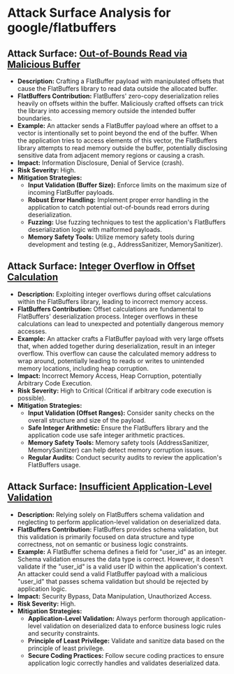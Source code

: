 # Attack Surface Analysis for google/flatbuffers

## Attack Surface: [Out-of-Bounds Read via Malicious Buffer](./attack_surfaces/out-of-bounds_read_via_malicious_buffer.md)

*   **Description:**  Crafting a FlatBuffer payload with manipulated offsets that cause the FlatBuffers library to read data outside the allocated buffer.
*   **FlatBuffers Contribution:** FlatBuffers' zero-copy deserialization relies heavily on offsets within the buffer. Maliciously crafted offsets can trick the library into accessing memory outside the intended buffer boundaries.
*   **Example:** An attacker sends a FlatBuffer payload where an offset to a vector is intentionally set to point beyond the end of the buffer. When the application tries to access elements of this vector, the FlatBuffers library attempts to read memory outside the buffer, potentially disclosing sensitive data from adjacent memory regions or causing a crash.
*   **Impact:** Information Disclosure, Denial of Service (crash).
*   **Risk Severity:** High.
*   **Mitigation Strategies:**
    *   **Input Validation (Buffer Size):**  Enforce limits on the maximum size of incoming FlatBuffer payloads.
    *   **Robust Error Handling:** Implement proper error handling in the application to catch potential out-of-bounds read errors during deserialization.
    *   **Fuzzing:** Use fuzzing techniques to test the application's FlatBuffers deserialization logic with malformed payloads.
    *   **Memory Safety Tools:** Utilize memory safety tools during development and testing (e.g., AddressSanitizer, MemorySanitizer).

## Attack Surface: [Integer Overflow in Offset Calculation](./attack_surfaces/integer_overflow_in_offset_calculation.md)

*   **Description:** Exploiting integer overflows during offset calculations within the FlatBuffers library, leading to incorrect memory access.
*   **FlatBuffers Contribution:** Offset calculations are fundamental to FlatBuffers' deserialization process. Integer overflows in these calculations can lead to unexpected and potentially dangerous memory accesses.
*   **Example:** An attacker crafts a FlatBuffer payload with very large offsets that, when added together during deserialization, result in an integer overflow. This overflow can cause the calculated memory address to wrap around, potentially leading to reads or writes to unintended memory locations, including heap corruption.
*   **Impact:** Incorrect Memory Access, Heap Corruption, potentially Arbitrary Code Execution.
*   **Risk Severity:** High to Critical (Critical if arbitrary code execution is possible).
*   **Mitigation Strategies:**
    *   **Input Validation (Offset Ranges):** Consider sanity checks on the overall structure and size of the payload.
    *   **Safe Integer Arithmetic:** Ensure the FlatBuffers library and the application code use safe integer arithmetic practices.
    *   **Memory Safety Tools:**  Memory safety tools (AddressSanitizer, MemorySanitizer) can help detect memory corruption issues.
    *   **Regular Audits:** Conduct security audits to review the application's FlatBuffers usage.

## Attack Surface: [Insufficient Application-Level Validation](./attack_surfaces/insufficient_application-level_validation.md)

*   **Description:**  Relying solely on FlatBuffers schema validation and neglecting to perform application-level validation on deserialized data.
*   **FlatBuffers Contribution:** FlatBuffers provides schema validation, but this validation is primarily focused on data structure and type correctness, not on semantic or business logic constraints.
*   **Example:** A FlatBuffer schema defines a field for "user_id" as an integer. Schema validation ensures the data type is correct. However, it doesn't validate if the "user_id" is a valid user ID within the application's context. An attacker could send a valid FlatBuffer payload with a malicious "user_id" that passes schema validation but should be rejected by application logic.
*   **Impact:** Security Bypass, Data Manipulation, Unauthorized Access.
*   **Risk Severity:** High.
*   **Mitigation Strategies:**
    *   **Application-Level Validation:**  Always perform thorough application-level validation on deserialized data to enforce business logic rules and security constraints.
    *   **Principle of Least Privilege:**  Validate and sanitize data based on the principle of least privilege.
    *   **Secure Coding Practices:**  Follow secure coding practices to ensure application logic correctly handles and validates deserialized data.

